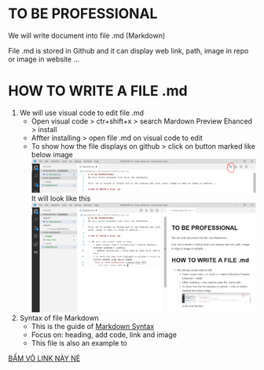 # TO BE PROFESSIONAL
We will write document into file .md (Markdown)

File .md is stored in Github and it can display web link, path, image in repo or image in website ...

# HOW TO WRITE A FILE .md

1. We will use visual code to edit file .md
    - Open visual code > ctr+shift+x > search Mardown Preview Ehanced > install
    -  Affter installing > open file .md on visual code to edit
    - To show how the file displays on github > click on button marked like below image
    ![show image 1](test_images\img1.PNG)
         It will look like this
    ![show image 2](test_images\img2.PNG)
2. Syntax of file Markdown
    - This is the guide of  [Markdown Syntax](https://www.markdownguide.org/basic-syntax/)
    - Focus on: heading, add code, link and image
    - This file is also an example to



[BẤM VÔ LINK NÀY NÈ](test_images\test_img.jpg)
